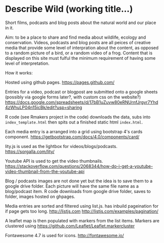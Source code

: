 # Describe Wild (working title...)

Short films, podcasts and blog posts about the natural world and our place in it.

Aim: to be a place to share and find media about wildlife, ecology and conservation. Videos, podcasts and blog posts are all peices of creative media that provide some level of interpration about the content, as opposed to a random picture of a bird, or a random video of a frog. Content that is displayed on this site must fulful the minimum requirement of having some level of interpretation.

How it works:

Hosted using github pages. https://pages.github.com/

Entries for a video, podcast or blogpost are submitted onto a google sheets (possibly via google forms later?, with custom css on the website?) https://docs.google.com/spreadsheets/d/17bB1uZuvw80eRNUrnfJrgvr7Yhd4zWhuLP04n15icBk/edit?usp=sharing

R code (see Rmakers project in the code) downloads the data, subs into `index_template.html` then spits out a finished static html `index.html`.

Each media entry is a arranged into a grid using bootstrap 4's cards component. https://getbootstrap.com/docs/4.0/components/card/

lity.js is used as the lightbox for videos/blogs/podcasts. https://sorgalla.com/lity/

Youtube API is used to get the video thumbnails. https://stackoverflow.com/questions/2068344/how-do-i-get-a-youtube-video-thumbnail-from-the-youtube-api

Blog / podcasts images are not done yet but the idea is to save them to a google drive folder. Each picture will have the same file name as a blog/podcast item. R code downloads from google drive folder, saves to folder, images hosted on ghpages.

Media entries are sorted and filtered using list.js. has inbuild pageination for if page gets too long. http://listjs.com http://listjs.com/examples/pagination/

A leaflet map is then populated with markers from the list items. Markers are clustered using https://github.com/Leaflet/Leaflet.markercluster

Fontawesome 4.7 is used for icons. http://fontawesome.io/



 
